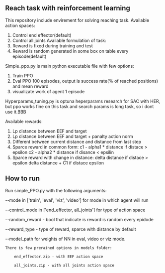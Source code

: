 ## Reach task with reinforcement learning
This repository include envirement for solving reaching task.
Available action spaces:
1) Control end effector(default)
2) Control all joints
Available formulation of task:
1) Reward is fixed during training and test
2) Reward is random generated in some box on table every episode(default)


Simple_ppo.py is main python executable file with few options:
1) Train PPO
2) Eval PPO 100 episodes, output is success rate(% of reached positions) and mean reward
3) visualizate work of agent 1 episode

Hyperparams_tuning.py is optuna heperparams research for SAC with HER, but ppo works fine on this task and search params is long task, so i dont use it.BBB

Available rewards:
1) Lp distance between EEF and target
2) Lp distance between EEF and target + panalty action norm
3) Different between current distance and distance from last step
4) Sparce reward in common form:
    c1 - alpha1 * distance if distace > epsilon
    c2 - alpha2 * distance if disance < epsilin
5) Sparce reward with change in distance:
    delta distance if distace > epsilon
    delta distance + C1 if distace epsilon

## How to run
Run simple_PPO.py with the following arguments:

--mode in ['train', 'eval', 'viz', 'video'] for mode in which agent will run

--control_mode in ['end_effector, all_joints'] for type of action space

--random_reward - bool that indicate is reward is random every epidode

--reward_type - type of reward, sparce with distance by default

--model_path for weights of NN in eval, video or viz mode.

    There is few prerained options in models folder:

        end_effector.zip - with EEF action space

        all_joints.zip - with all joints action space
        


